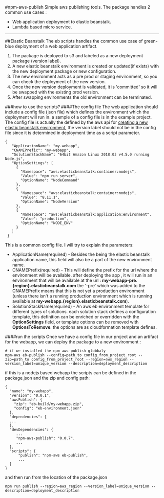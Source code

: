 #npm-aws-publish
Simple aws publishing tools. 
The package handles 2 common use cases :
* Web application deployment to elastic beanstalk.
* Lambda based micro service. 
---
##Elastic Beanstalk 
The eb scripts handles the common use case of green-blue deployment of a web application artifact. 
1. The package is deployed to s3 and labeled as a new deployment package (version label).
2. A new elastic beanstalk environment is created or updated(if exists) with the new deployment package or new configuration. 
3. The new environment acts as a pre prod or staging environment, so you can check the deployment of the new version.
4. Once the new version deployment is validated, it is 'committed' so it will be swapped with the existing prod version.
5. After swapping environments the old environment can be terminated.

###how to use the scripts?
####The config file 
The web application should include a config file (json file) which defines the environment which the deployment will run in.
a sample of a config file is in the example project. 
The config file is actually the defined by the aws api for [creating a new elastic beanstalk environment](https://docs.aws.amazon.com/elasticbeanstalk/latest/api/API_CreateEnvironment.html),
the version label should not be in the config file since it is determined in deployment time as a script parameter.
```
{
   "ApplicationName": "my-webapp",
   "CNAMEPrefix": "my-webapp",
   "SolutionStackName": "64bit Amazon Linux 2018.03 v4.5.0 running Node.js",
   "OptionSettings": [
     {
       "Namespace": "aws:elasticbeanstalk:container:nodejs",
       "Value": "npm run server",
       "OptionName": "NodeCommand"
     },
     {
       "Namespace": "aws:elasticbeanstalk:container:nodejs",
       "Value": "8.11.1",
       "OptionName": "NodeVersion"
     },
     {
       "Namespace": "aws:elasticbeanstalk:application:environment",
       "Value": "production",
       "OptionName": "NODE_ENV"
     }
   ]
 }
 ```
This is a common config file. I will try to explain the parameters:
* ApplicationName(required) - Besides the being the elastic beanstalk application name, this field will also be a part of the new environment name.
* CNAMEPrefix(required) - This will define the prefix for the url where the environment will be available. 
after deploying the app , it will run in an environment that will be available at the url : **my-webapp-pre.{region}.elasticbeanstalk.com** the '-pre' which was added to the CNAMEPrefix means that this is not yet a production environment 
(unless there isn't a running production environment which is running available at **my-webapp.{region}.elasticbeanstalk.com**).
* SolutionStackName(required) - An aws eb environment template for different types of solutions.
 each solution stack defines a configuration template, this definition can be enriched or overridden with the **OptionSettings** field, or template options can be removed with **OptionsToRemove**. the options are as cloudformation template defines.
 
 ####run the scripts
 Once we have a config file in our project and an artifact for the webapp, we can deploy the package to a new environment :
 
 ```
 # if we installed the npm-aws-publish globbaly
 npm-aws eb-publish --config=path_to config_from_project_root --zip=path_to config_from_project_root --region=aws_region --version_label=unique_version --description=deployment_description
```
if this is a nodejs based webapp the scripts can be defined in the package.json and the zip and config path:
```
{
  "name": "my-webapp",
  "version": "0.0.1",
  "awsPublish": {
    "zip": "eb-build/my-webapp.zip",
    "config": "eb-environment.json"
  },
  "dependencies": {
  ...
  },
  "devDependencies": {
     ...
     "npm-aws-publish": "0.0.7",
     ...
  },
  "scripts": {
      "publish": "npm-aws eb-publish",
      ...
  }
}
```
and then run from the location of the package.json 

 ```
 npm run publish --region=aws_region --version_label=unique_version --description=deployment_description
```